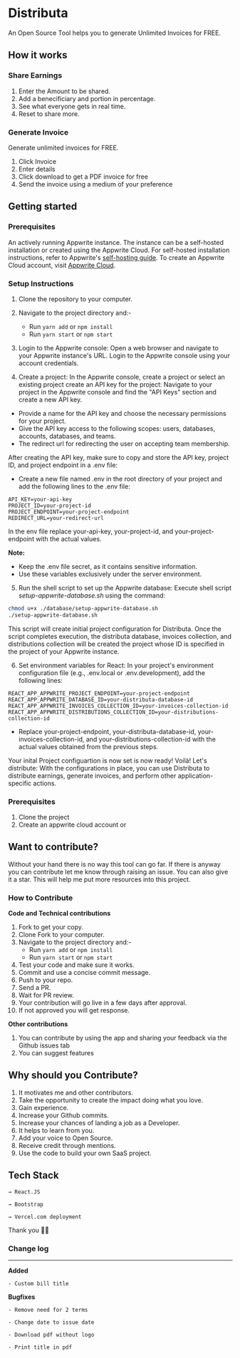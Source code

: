 # Distributa

An Open Source Tool helps you to generate Unlimited Invoices for FREE.

## How it works

### Share Earnings

1. Enter the Amount to be shared.
2. Add a benecificiary and portion in percentage.
3. See what everyone gets in real time.
4. Reset to share more.

### Generate Invoice

Generate unlimited invoices for FREE.

1. Click Invoice
2. Enter details
3. Click download to get a PDF invoice for free
4. Send the invoice using a medium of your preference

## Getting started
### Prerequisites

An actively running Appwrite instance. The instance can be a self-hosted installation or created using the Appwrite Cloud. For self-hosted installation instructions, refer to Appwrite's [self-hosting guide](https://appwrite.io/docs/self-hosting). To create an Appwrite Cloud account, visit [Appwrite Cloud](https://cloud.appwrite.io/).

### Setup Instructions
1. Clone the repository to your computer.
2. Navigate to the project directory and:-
    - Run `yarn add` or `npm install`
    - Run `yarn start` or `npm start`

3. Login to the Appwrite console:
Open a web browser and navigate to your Appwrite instance's URL. Login to the Appwrite console using your account credentials.

4. Create a project:
In the Appwrite console, create a project or select an existing project create an API key for the project:
Navigate to your project in the Appwrite console and find the "API Keys" section and create a new API key.
- Provide a name for the API key and choose the necessary permissions for your project.
- Give the API key access to the following scopes: users, databases, accounts, databases, and teams.
- The redirect url for redirecting the user on accepting team membership.

After creating the API key, make sure to copy and store the API key, project ID, and project endpoint in a .env file:
- Create a new file named .env in the root directory of your project and add the following lines to the .env file:

```dotenv
API_KEY=your-api-key
PROJECT_ID=your-project-id
PROJECT_ENDPOINT=your-project-endpoint
REDIRECT_URL=your-redirect-url
```

In the env file replace your-api-key, your-project-id, and your-project-endpoint with the actual values. 

**Note:**
- Keep the .env file secret, as it contains sensitive information.
- Use these variables exclusively under the server environment.

5. Run the shell script to set up the Appwrite database:
Execute shell script *setup-appwrite-database.sh* using the command:

```bash
chmod u+x ./database/setup-appwrite-database.sh
./setup-appwrite-database.sh
```
This script will create initial project configuration for Distributa.
Once the script completes execution, the distributa database, invoices collection, and distributions collection will be created the project whose ID is specified in the project of your Appwrite instance.

6. Set environment variables for React:
In your project's environment configuration file (e.g., .env.local or .env.development), add the following lines:

```dotenv
REACT_APP_APPWRITE_PROJECT_ENDPOINT=your-project-endpoint
REACT_APP_APPWRITE_DATABASE_ID=your-distributa-database-id
REACT_APP_APPWRITE_INVOICES_COLLECTION_ID=your-invoices-collection-id
REACT_APP_APPWRITE_DISTRIBUTIONS_COLLECTION_ID=your-distributions-collection-id
```

- Replace your-project-endpoint, your-distributa-database-id, your-invoices-collection-id, and your-distributions-collection-id with the actual values obtained from the previous steps.

Your inital Project configuartion is now set is now ready! Voilà! Let's distribute:
With the configurations in place, you can use Distributa to distribute earnings, generate invoices, and perform other application-specific actions.

### Prerequisites

1. Clone the project 
2. Create an appwrite cloud account or 

## Want to contribute?

Without your hand there is no way this tool can go far. If there is anyway you can contribute let me know through raising an issue.
You can also give it a star. This will help me put more resources into this project.

### How to Contribute

**Code and Technical contributions**

1. Fork to get your copy.
2. Clone Fork to your computer.
3. Navigate to the project directory and:-
    - Run `yarn add` or `npm install`
    - Run `yarn start` or `npm start`
4. Test your code and make sure it works.
5. Commit and use a concise commit message.
6. Push to your repo.
7. Send a PR.
8. Wait for PR review.
9. Your contribution will go live in a few days after approval.
10. If not approved you will get response.

**Other contributions**

1. You can contribute by using the app and sharing your feedback via the Github issues tab
2. You can suggest features

## Why should you Contribute?

1. It motivates me and other contributors.
2. Take the opportunity to create the impact doing what you love.
3. Gain experience.
4. Increase your Github commits.
5. Increase your chances of landing a job as a Developer.
6. It helps to learn from you.
7. Add your voice to Open Source.
8. Receive credit through mentions.
9. Use the code to build your own SaaS project.

## Tech Stack

    → React.JS

    → Bootstrap
    
    → Vercel.com deployment

Thank you 👍🏽

### Change log
------------------

**Added**

    - Custom bill title

**Bugfixes**

    - Remove need for 2 terms

    - Change date to issue date

    - Download pdf without logo

    - Print title in pdf

